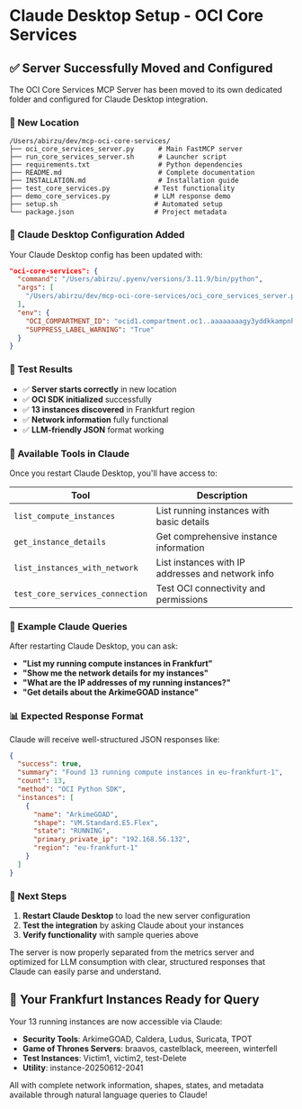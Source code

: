 # Claude Desktop Setup - OCI Core Services

## ✅ Server Successfully Moved and Configured

The OCI Core Services MCP Server has been moved to its own dedicated folder and configured for Claude Desktop integration.

### 📁 New Location
```
/Users/abirzu/dev/mcp-oci-core-services/
├── oci_core_services_server.py      # Main FastMCP server
├── run_core_services_server.sh      # Launcher script
├── requirements.txt                 # Python dependencies
├── README.md                        # Complete documentation
├── INSTALLATION.md                  # Installation guide
├── test_core_services.py           # Test functionality
├── demo_core_services.py           # LLM response demo
├── setup.sh                        # Automated setup
└── package.json                    # Project metadata
```

### 🔧 Claude Desktop Configuration Added

Your Claude Desktop config has been updated with:

```json
"oci-core-services": {
  "command": "/Users/abirzu/.pyenv/versions/3.11.9/bin/python",
  "args": [
    "/Users/abirzu/dev/mcp-oci-core-services/oci_core_services_server.py"
  ],
  "env": {
    "OCI_COMPARTMENT_ID": "ocid1.compartment.oc1..aaaaaaaagy3yddkkampnhj3cqm5ar7w2p7tuq5twbojyycvol6wugfav3ckq",
    "SUPPRESS_LABEL_WARNING": "True"
  }
}
```

### 🧪 Test Results
- ✅ **Server starts correctly** in new location
- ✅ **OCI SDK initialized** successfully  
- ✅ **13 instances discovered** in Frankfurt region
- ✅ **Network information** fully functional
- ✅ **LLM-friendly JSON** format working

### 🎯 Available Tools in Claude

Once you restart Claude Desktop, you'll have access to:

| Tool | Description |
|------|-------------|
| `list_compute_instances` | List running instances with basic details |
| `get_instance_details` | Get comprehensive instance information |
| `list_instances_with_network` | List instances with IP addresses and network info |
| `test_core_services_connection` | Test OCI connectivity and permissions |

### 💬 Example Claude Queries

After restarting Claude Desktop, you can ask:

- **"List my running compute instances in Frankfurt"**
- **"Show me the network details for my instances"** 
- **"What are the IP addresses of my running instances?"**
- **"Get details about the ArkimeGOAD instance"**

### 📊 Expected Response Format

Claude will receive well-structured JSON responses like:

```json
{
  "success": true,
  "summary": "Found 13 running compute instances in eu-frankfurt-1",
  "count": 13,
  "method": "OCI Python SDK",
  "instances": [
    {
      "name": "ArkimeGOAD",
      "shape": "VM.Standard.E5.Flex", 
      "state": "RUNNING",
      "primary_private_ip": "192.168.56.132",
      "region": "eu-frankfurt-1"
    }
  ]
}
```

### 🔄 Next Steps

1. **Restart Claude Desktop** to load the new server configuration
2. **Test the integration** by asking Claude about your instances
3. **Verify functionality** with sample queries above

The server is now properly separated from the metrics server and optimized for LLM consumption with clear, structured responses that Claude can easily parse and understand.

## 🚀 Your Frankfurt Instances Ready for Query

Your 13 running instances are now accessible via Claude:
- **Security Tools**: ArkimeGOAD, Caldera, Ludus, Suricata, TPOT
- **Game of Thrones Servers**: braavos, castelblack, meereen, winterfell  
- **Test Instances**: Victim1, victim2, test-Delete
- **Utility**: instance-20250612-2041

All with complete network information, shapes, states, and metadata available through natural language queries to Claude!